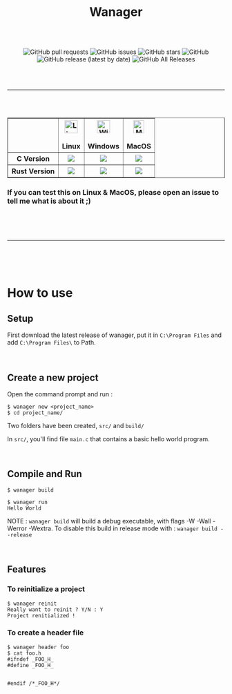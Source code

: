 <h1 align="center">Wanager</h1>
<br>
<br>

<div align="center">

![GitHub pull requests](https://img.shields.io/github/issues-pr/Wafelack/wanager?label=Pull%20requests)
![GitHub issues](https://img.shields.io/github/issues/Wafelack/wanager?color=%23ff5522&label=Issues)
![GitHub stars](https://img.shields.io/github/stars/Wafelack/wanager?label=Stars)
![GitHub](https://img.shields.io/github/license/Wafelack/wanager?color=%2300afff&label=License)
![GitHub release (latest by date)](https://img.shields.io/github/v/release/Wafelack/wanager?label=Latest%20release)
![GitHub All Releases](https://img.shields.io/github/downloads/Wafelack/wanager/total?color=%2300ff00&label=Downloads)

</div>
<br>
<br>

---

<br>
<br>

<table border="1" align="center">
    <thead>
    <tr>
    <th>
    </th>
    <th>
                <center><img alt="Linux" src="https://www.screenconnect.com/Images/LogoLinux.png" align="center" height="30" width="30" /></center><br>
                <center>Linux</center>
    </th>
    <th>
                <center><img alt="Windows" src="https://upload.wikimedia.org/wikipedia/commons/thumb/7/76/Windows_logo_-_2012_%28dark_blue%2C_lines_thinner%29.svg/414px-Windows_logo_-_2012_%28dark_blue%2C_lines_thinner%29.svg.png" align="center" height="30" width="30" /></center><br>
                <center>Windows</center>
    </th>
    <th>
                <center><img alt="MacOS" src="https://upload.wikimedia.org/wikipedia/commons/thumb/f/fa/Apple_logo_black.svg/245px-Apple_logo_black.svg.png" align="center" height="30"width="25" /></center><br>
                 <center>MacOS</center>
    </th>
    </tr>
    </thead>
    <tbody>
    <tr>
    <th align="center" widtg="100">
    C Version
</th>
    <td align="center">
        <img src="https://img.shields.io/badge/Status-Not_Working-%23ff0000" align="center">
    </td>
    <td align="center">
        <img src="https://img.shields.io/badge/Status-Working_but_not_fine_i_advise_you_to_use_Rust_version_instead-%2300ff00">
    </td>
    <td align="center">
        <img src="https://img.shields.io/badge/Status-Not_Working-%23ff0000">
    </td>
    </tr>
    <tr>
    <th align="center" width="100">
    Rust Version
    </th>
    <td align="center">
        <img src="https://img.shields.io/badge/Status-Should_Work-%23aaff00">
    </td>
    <td align="center">
        <img src="https://img.shields.io/badge/Status-Working-%2300ff00">
    </td>
    <td align="center">
        <img src="https://img.shields.io/badge/Status-Should_Work-%23aaff00">
    </td>
    </tr>
    </tbody>

</table>

### If you can test this on Linux & MacOS, please open an issue to tell me what is about it ;)

<br>
<br>
<br>

---

<br>
<br>
<br>

# How to use

## Setup

First download the latest release of wanager, put it in `C:\Program Files` and add `C:\Program Files\` to Path.

<br>

## Create a new project

Open the command prompt and run :

```
$ wanager new <project_name>
$ cd project_name/
```

Two folders have been created, `src/` and `build/`

In `src/`, you'll find file `main.c` that contains a basic hello world program.

<br>

## Compile and Run

```
$ wanager build

$ wanager run
Hello World
```

NOTE : `wanager build` will build a debug executable, with flags -W -Wall -Werror -Wextra. To disable this build in release mode with : `wanager build --release`

<br>

## Features

### To reinitialize a project

```
$ wanager reinit
Really want to reinit ? Y/N : Y
Project renitialized !
```

### To create a header file

```
$ wanager header foo
$ cat foo.h
#ifndef _FOO_H_
#define _FOO_H_


#endif /*_FOO_H*/
```

